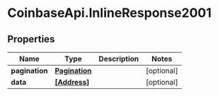 # CoinbaseApi.InlineResponse2001

## Properties
Name | Type | Description | Notes
------------ | ------------- | ------------- | -------------
**pagination** | [**Pagination**](Pagination.md) |  | [optional] 
**data** | [**[Address]**](Address.md) |  | [optional] 


